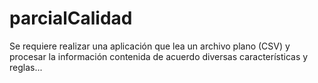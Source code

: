 # parcialCalidad
Se requiere realizar una aplicación que lea un archivo plano (CSV) y procesar la  información contenida de acuerdo diversas características y reglas...
